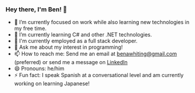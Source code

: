 ### Hey there, I'm Ben! 👋
- 🔭 I’m currently focused on work while also learning new technologies in my free time.
- 🌱 I’m currently learning C# and other .NET technologies.
- 💼 I'm currently employed as a full stack developer.
- 💬 Ask me about my interest in programming!
- 📫 How to reach me: Send me an email at benawhiting@gmail.com (preferred) or send me a message on [LinkedIn](https://www.linkedin.com/in/ben-whiting-563526207/)
- 😄 Pronouns: he/him
- ⚡ Fun fact: I speak Spanish at a conversational level and am currently working on learning Japanese!
